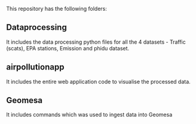 This repository has the following folders:

## Dataprocessing

It includes the data processing python files for all the 4 datasets - Traffic (scats), EPA stations, Emission and phidu dataset.

## airpollutionapp

It includes the entire web application code to visualise the processed data.

## Geomesa

It includes commands which was used to ingest data into Geomesa
